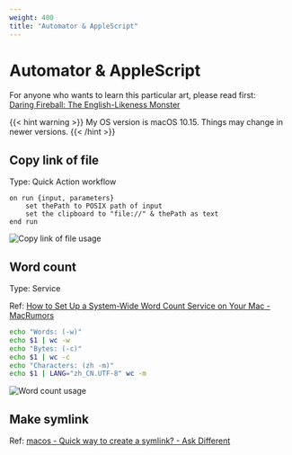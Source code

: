 ```yaml
---
weight: 400
title: "Automator & AppleScript"
---
```

# Automator & AppleScript

For anyone who wants to learn this particular art, please read first:  
[Daring Fireball: The English-Likeness Monster](https://daringfireball.net/2005/09/englishlikeness_monster)

{{< hint warning >}}
My OS version is macOS 10.15. Things may change in newer versions.
{{< /hint >}}

## Copy link of file

Type: Quick Action workflow

```applescript
on run {input, parameters}
    set thePath to POSIX path of input
    set the clipboard to "file://" & thePath as text
end run
```

![Copy link of file usage](/img/automator_file_link.png)

<!-- ## Copy as markdown

[Macro to copy safari or chrome selection as markdown - Questions & Suggestions - Keyboard Maestro Discourse](https://forum.keyboardmaestro.com/t/macro-to-copy-safari-or-chrome-selection-as-markdown/9592) -->

## Word count

Type: Service

Ref: [How to Set Up a System-Wide Word Count Service on Your Mac - MacRumors](https://www.macrumors.com/how-to/system-wide-word-count-service-macos/)

```sh
echo "Words: (-w)"
echo $1 | wc -w
echo "Bytes: (-c)"
echo $1 | wc -c
echo "Characters: (zh -m)"
echo $1 | LANG="zh_CN.UTF-8" wc -m
```

![Word count usage](/img/automator_word_count.png)

## Make symlink

Ref: [macos - Quick way to create a symlink? - Ask Different](https://apple.stackexchange.com/questions/357022/quick-way-to-create-a-symlink)
